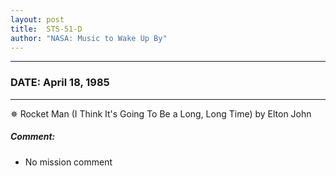 ```yaml
---
layout: post
title:  STS-51-D
author: "NASA: Music to Wake Up By"
---
```


----
### DATE: April 18, 1985
----
✵ Rocket Man (I Think It's Going To Be a Long, Long Time) by Elton John

##### Comment:
* No mission comment
